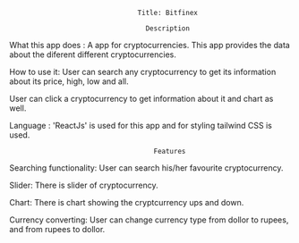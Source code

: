                                     Title: Bitfinex

                                      Description
What this app does : A app for cryptocurrencies. This app provides the data about the diferent different cryptocurrencies.

How to use it: User can search any cryptocurrency to get its information about its price, high, low and all. 

User can click a cryptocurrency to get information about it and chart as well.

Language : 'ReactJs' is used for this app and for styling tailwind CSS is used.

                                        Features
Searching functionality: User can search his/her favourite cryptocurrency.

Slider: There is slider of cryptocurrency.

Chart: There is chart showing the cryptcurrency ups and down.

Currency converting: User can change currency type from dollor to rupees, and from rupees to dollor.
